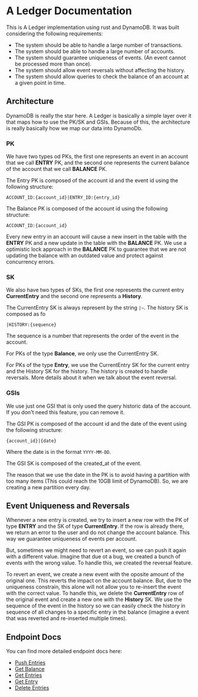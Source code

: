 # A Ledger Documentation

This is A Ledger implementation using rust and DynamoDB. It was built considering the following requirements:

- The system should be able to handle a large number of transactions.
- The system should be able to handle a large number of accounts.
- The system should guarantee uniqueness of events. (An event cannot be processed more than once).
- The system should allow event reversals without affecting the history.
- The system should allow queries to check the balance of an account at a given point in time.

## Architecture

DynamoDB is really the star here. A Ledger is basically a simple layer over it that maps how to use the PK/SK and GSIs.
Because of this, the architecture is really basically how we map our data into DynamoDb.

### PK
We have two types od PKs, the first one represents an event in an account that we call **ENTRY** PK, and the second one represents the current balance of the account that we call **BALANCE** PK.

The Entry PK is composed of the account id and the event id using the following structure:
```
ACCOUNT_ID:{account_id}|ENTRY_ID:{entry_id}
```

The Balance PK is composed of the account id using the following structure:
```
ACCOUNT_ID:{account_id}
```

Every new entry in an account will cause a new insert in the table with the **ENTRY** PK and a new update in the table with the **BALANCE** PK. We use a optimistic lock approach in the **BALANCE** PK to guarantee that we are not updating the balance with an outdated value and protect against concurrency errors.

### SK

We also have two types of SKs, the first one represents the current entry **CurrentEntry** and the second one represents a **History**.

The CurrentEntry SK is always represent by the string `|~`. The history SK is composed as fo
```
|HISTORY:{sequence}
```
The sequence is a number that represents the order of the event in the account.

For PKs of the type **Balance**, we only use the CurrentEntry SK.

For PKs of the type **Entry**, we use the CurrentEntry SK for the current entry and the History SK for the history. The history is created to handle reversals. More details about it when we talk about the event reversal.

### GSIs

We use just one GSI that is only used the query historic data of the account. If you don't need this feature, you can remove it.

The GSI PK is composed of the account id and the date of the event using the following structure:
```
{account_id}|{date}
```
Where the date is in the format `YYYY-MM-DD`.

The GSI SK is composed of the created_at of the event.

The reason that we use the date in the PK is to avoid having a partition with too many items (This could reach the 10GB limit of DynamoDB). So, we are creating a new partition every day.

## Event Uniqueness and Reversals

Whenever a new entry is created, we try to insert a new row with the PK of type **ENTRY** and the SK of type **CurrentEntry**. If the row is already there, we return an error to the user and do not change the account balance. This way we guarantee uniqueness of events per account.

But, sometimes we might need to revert an event, so we can push it again with a different value. Imagine that due ot a bug, we created a bunch of events with the wrong value. To handle this, we created the reversal feature.

To revert an event, we create a new event with the oposite amount of the original one. This reverts the impact on the account balance. But, due to the uniqueness constrain, this alone will not allow you to re-insert the event with the correct value. To handle this, we delete the **CurrentEntry** row of the original event and create a new one with the **History** SK.
We use the sequence of the event in the history so we can easily check the history in sequence of all changes to a specific entry in the balance (imagine a event that was reverted and re-inserted multiple times).

## Endpoint Docs

You can find more detailed endpoint docs here:

- [Push Entries](./push_entries.md)
- [Get Balance](./get_balance.md)
- [Get Entries](./get_entries.md)
- [Get Entry](./get_entry.md)
- [Delete Entries](./delete_entries.md)
